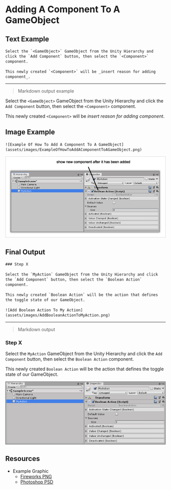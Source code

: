 # Adding A Component To A GameObject

## Text Example

```
Select the `<GameObject>` GameObject from the Unity Hierarchy and click the `Add Component` button, then select the `<Component>` component.

This newly created `<Component>` will be _insert reason for adding component_.
```

---

> Markdown output example

Select the `<GameObject>` GameObject from the Unity Hierarchy and click the `Add Component` button, then select the `<Component>` component.

This newly created `<Component>` will be _insert reason for adding component_.

## Image Example

```
![Example Of How To Add A Component To A GameObject](assets/images/ExampleOfHowToAddAComponentToAGameObject.png)
```

![Example Of How To Add A Component To A GameObject](assets/images/ExampleOfHowToAddAComponentToAGameObject.png)

## Final Output

```
### Step X

Select the `MyAction` GameObject from the Unity Hierarchy and click the `Add Component` button, then select the `Boolean Action` component.

This newly created `Boolean Action` will be the action that defines the toggle state of our GameObject.

![Add Boolean Action To My Action](assets/images/AddBooleanActionToMyAction.png)
```

---

> Markdown output

### Step X

Select the `MyAction` GameObject from the Unity Hierarchy and click the `Add Component` button, then select the `Boolean Action` component.

This newly created `Boolean Action` will be the action that defines the toggle state of our GameObject.

![Add Boolean Action To My Action](assets/images/AddBooleanActionToMyAction.png)

## Resources

* Example Graphic
  * [Fireworks PNG](assets/resource/FireworksPNG.fw.png)
  * [Photoshop PSD](assets/resource/PhotoshopPSD.psd)